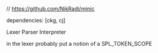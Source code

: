 // https://github.com/NikRadi/minic

dependencies: [ckg, cj]

Lexer 
Parser
Interpreter

in the lexer probably put a notion of a SPL_TOKEN_SCOPE